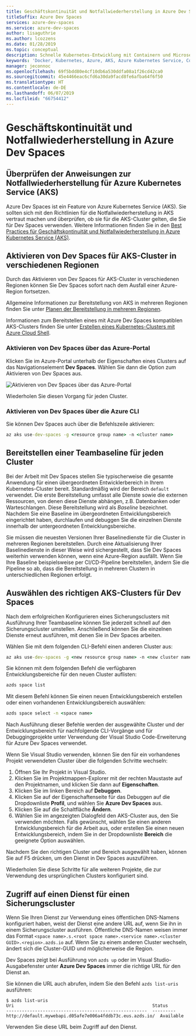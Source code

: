 ```yaml
---
title: Geschäftskontinuität und Notfallwiederherstellung in Azure Dev Spaces
titleSuffix: Azure Dev Spaces
services: azure-dev-spaces
ms.service: azure-dev-spaces
author: lisaguthrie
ms.author: lcozzens
ms.date: 01/28/2019
ms.topic: conceptual
description: Schnelle Kubernetes-Entwicklung mit Containern und Microservices in Azure
keywords: 'Docker, Kubernetes, Azure, AKS, Azure Kubernetes Service, Container, Helm, Service Mesh, Service Mesh-Routing, kubectl, k8s '
manager: jeconnoc
ms.openlocfilehash: 69f5bdd80e4cf10db6a530ddfa08a1f26cd42ca0
ms.sourcegitcommit: 45e4466eac6cfd6a30da9facd8fe6afba64f6f50
ms.translationtype: HT
ms.contentlocale: de-DE
ms.lasthandoff: 06/07/2019
ms.locfileid: "66754412"
---
```

# <a name="business-continuity-and-disaster-recovery-in-azure-dev-spaces"></a>Geschäftskontinuität und Notfallwiederherstellung in Azure Dev Spaces

## <a name="review-disaster-recovery-guidance-for-azure-kubernetes-service-aks"></a>Überprüfen der Anweisungen zur Notfallwiederherstellung für Azure Kubernetes Service (AKS)

Azure Dev Spaces ist ein Feature von Azure Kubernetes Service (AKS). Sie sollten sich mit den Richtlinien für die Notfallwiederherstellung in AKS vertraut machen und überprüfen, ob sie für die AKS-Cluster gelten, die Sie für Dev Spaces verwenden. Weitere Informationen finden Sie in den [Best Practices für Geschäftskontinuität und Notfallwiederherstellung in Azure Kubernetes Service (AKS)](https://docs.microsoft.com/azure/aks/operator-best-practices-multi-region).

## <a name="enable-dev-spaces-on-aks-clusters-in-different-regions"></a>Aktivieren von Dev Spaces für AKS-Cluster in verschiedenen Regionen

Durch das Aktivieren von Dev Spaces für AKS-Cluster in verschiedenen Regionen können Sie Dev Spaces sofort nach dem Ausfall einer Azure-Region fortsetzen.

Allgemeine Informationen zur Bereitstellung von AKS in mehreren Regionen finden Sie unter [Planen der Bereitstellung in mehreren Regionen](https://docs.microsoft.com/azure/aks/operator-best-practices-multi-region#plan-for-multiregion-deployment).

Informationen zum Bereitstellen eines mit Azure Dev Spaces kompatiblen AKS-Clusters finden Sie unter [Erstellen eines Kubernetes-Clusters mit Azure Cloud Shell](https://docs.microsoft.com/azure/dev-spaces/how-to/create-cluster-cloud-shell).

### <a name="enable-dev-spaces-via-the-azure-portal"></a>Aktivieren von Dev Spaces über das Azure-Portal

Klicken Sie im Azure-Portal unterhalb der Eigenschaften eines Clusters auf das Navigationselement **Dev Spaces**. Wählen Sie dann die Option zum Aktivieren von Dev Spaces aus.

![Aktivieren von Dev Spaces über das Azure-Portal](../media/common/enable-dev-spaces.jpg)

Wiederholen Sie diesen Vorgang für jeden Cluster.

### <a name="enable-dev-spaces-via-the-azure-cli"></a>Aktivieren von Dev Spaces über die Azure CLI

Sie können Dev Spaces auch über die Befehlszeile aktivieren:

```cmd
az aks use-dev-spaces -g <resource group name> -n <cluster name>
```

## <a name="deploy-your-teams-baseline-to-each-cluster"></a>Bereitstellen einer Teambaseline für jeden Cluster

Bei der Arbeit mit Dev Spaces stellen Sie typischerweise die gesamte Anwendung für einen übergeordneten Entwicklerbereich in Ihrem Kubernetes-Cluster bereit. Standardmäßig wird der Bereich `default` verwendet. Die erste Bereitstellung umfasst alle Dienste sowie die externen Ressourcen, von denen diese Dienste abhängen, z.B. Datenbanken oder Warteschlangen. Diese Bereitstellung wird als *Baseline* bezeichnet. Nachdem Sie eine Baseline im übergeordneten Entwicklungsbereich eingerichtet haben, durchlaufen und debuggen Sie die einzelnen Dienste innerhalb der untergeordneten Entwicklungsbereiche.

Sie müssen die neuesten Versionen Ihrer Baselinedienste für die Cluster in mehreren Regionen bereitstellen. Durch eine Aktualisierung Ihrer Baselinedienste in dieser Weise wird sichergestellt, dass Sie Dev Spaces weiterhin verwenden können, wenn eine Azure-Region ausfällt. Wenn Sie Ihre Baseline beispielsweise per CI/CD-Pipeline bereitstellen, ändern Sie die Pipeline so ab, dass die Bereitstellung in mehreren Clustern in unterschiedlichen Regionen erfolgt.

## <a name="select-the-correct-aks-cluster-to-use-for-dev-spaces"></a>Auswählen des richtigen AKS-Clusters für Dev Spaces

Nach dem erfolgreichen Konfigurieren eines Sicherungsclusters mit Ausführung Ihrer Teambaseline können Sie jederzeit schnell auf den Sicherungscluster umstellen. Anschließend können Sie die einzelnen Dienste erneut ausführen, mit denen Sie in Dev Spaces arbeiten.

Wählen Sie mit dem folgenden CLI-Befehl einen anderen Cluster aus:

```cmd
az aks use-dev-spaces -g <new resource group name> -n <new cluster name>
```

Sie können mit dem folgenden Befehl die verfügbaren Entwicklungsbereiche für den neuen Cluster auflisten:

```cmd
azds space list
```

Mit diesem Befehl können Sie einen neuen Entwicklungsbereich erstellen oder einen vorhandenen Entwicklungsbereich auswählen:

```cmd
azds space select -n <space name>
```

Nach Ausführung dieser Befehle werden der ausgewählte Cluster und der Entwicklungsbereich für nachfolgende CLI-Vorgänge und für Debuggingprojekte unter Verwendung der Visual Studio Code-Erweiterung für Azure Dev Spaces verwendet.

Wenn Sie Visual Studio verwenden, können Sie den für ein vorhandenes Projekt verwendeten Cluster über die folgenden Schritte wechseln:

1. Öffnen Sie Ihr Projekt in Visual Studio.
1. Klicken Sie im Projektmappen-Explorer mit der rechten Maustaste auf den Projektnamen, und klicken Sie dann auf **Eigenschaften**.
1. Klicken Sie im linken Bereich auf **Debuggen**.
1. Klicken Sie auf der Eigenschaftenseite für das Debuggen auf die Dropdownliste **Profil**, und wählen Sie **Azure Dev Spaces** aus.
1. Klicken Sie auf die Schaltfläche **Ändern**.
1. Wählen Sie im angezeigten Dialogfeld den AKS-Cluster aus, den Sie verwenden möchten. Falls gewünscht, wählen Sie einen anderen Entwicklungsbereich für die Arbeit aus, oder erstellen Sie einen neuen Entwicklungsbereich, indem Sie in der Dropdownliste **Bereich** die geeignete Option auswählen.

Nachdem Sie den richtigen Cluster und Bereich ausgewählt haben, können Sie auf F5 drücken, um den Dienst in Dev Spaces auszuführen.

Wiederholen Sie diese Schritte für alle weiteren Projekte, die zur Verwendung des ursprünglichen Clusters konfiguriert sind.

## <a name="access-a-service-on-a-backup-cluster"></a>Zugriff auf einen Dienst für einen Sicherungscluster

Wenn Sie Ihren Dienst zur Verwendung eines öffentlichen DNS-Namens konfiguriert haben, weist der Dienst eine andere URL auf, wenn Sie ihn in einem Sicherungscluster ausführen. Öffentliche DNS-Namen weisen immer das Format `<space name>.s.<root space name>.<service name>.<cluster GUID>.<region>.azds.io` auf. Wenn Sie zu einem anderen Cluster wechseln, ändert sich die Cluster-GUID und möglicherweise die Region.

Dev Spaces zeigt bei Ausführung von `azds up` oder im Visual Studio-Ausgabefenster unter **Azure Dev Spaces** immer die richtige URL für den Dienst an.

Sie können die URL auch abrufen, indem Sie den Befehl `azds list-uris` ausführen:
```
$ azds list-uris
Uri                                                     Status
------------------------------------------------------  ---------
http://default.mywebapi.d05afe7e006a4fddb73c.eus.azds.io/  Available
```

Verwenden Sie diese URL beim Zugriff auf den Dienst.
